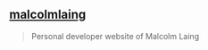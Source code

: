 ## [malcolmlaing](https://montezume.github.io/personal/)
> Personal developer website of Malcolm Laing
